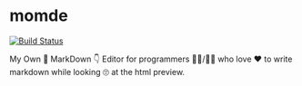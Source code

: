 # momde

[![Build Status](https://travis-ci.com/skywalker212/momde.svg?branch=master)](https://travis-ci.com/skywalker212/momde)

My Own 🤩 MarkDown 👇 Editor for programmers 👨‍💻/👩‍💻 who love ❤️ to write markdown while looking 🙄 at the html preview.
